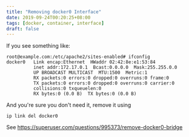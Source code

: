 ```yaml
---
title: "Removing docker0 Interface"
date: 2019-09-24T00:20:25+08:00
tags: [docker, container, interface]
draft: false
---
```


If you see something like:
```
root@example.com:/etc/apache2/sites-enabled# ifconfig
docker0   Link encap:Ethernet  HWaddr 02:42:8e:e1:53:84 
          inet addr:172.17.0.1  Bcast:0.0.0.0  Mask:255.255.0.0
          UP BROADCAST MULTICAST  MTU:1500  Metric:1
          RX packets:0 errors:0 dropped:0 overruns:0 frame:0
          TX packets:0 errors:0 dropped:0 overruns:0 carrier:0
          collisions:0 txqueuelen:0
          RX bytes:0 (0.0 B)  TX bytes:0 (0.0 B)
```
And you're sure you don't need it, remove it using
```
ip link del docker0
```
See https://superuser.com/questions/995373/remove-docker0-bridge
